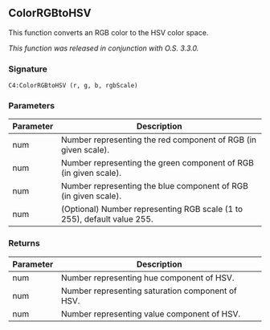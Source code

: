 
## ColorRGBtoHSV
This function converts an RGB color to the HSV color space.


_This function was released in conjunction with O.S. 3.3.0._


### Signature

`C4:ColorRGBtoHSV (r, g, b, rgbScale)`


### Parameters

| Parameter | Description |
| --- | --- |
| num | Number representing the red component of RGB (in given scale). |
| num | Number representing the green component of RGB (in given scale). |
| num | Number representing the blue component of RGB (in given scale). |
| num | (Optional) Number representing RGB scale (1 to 255), default value 255. |


### Returns

| Parameter | Description |
| --- | --- |
| num | Number representing hue component of HSV. |
| num | Number representing saturation component of HSV. |
| num | Number representing value component of HSV. |
